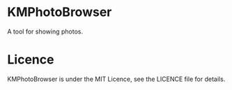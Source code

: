 # KMPhotoBrowser
A tool for showing photos.

# Licence
KMPhotoBrowser is under the MIT Licence, see the LICENCE file for details.
